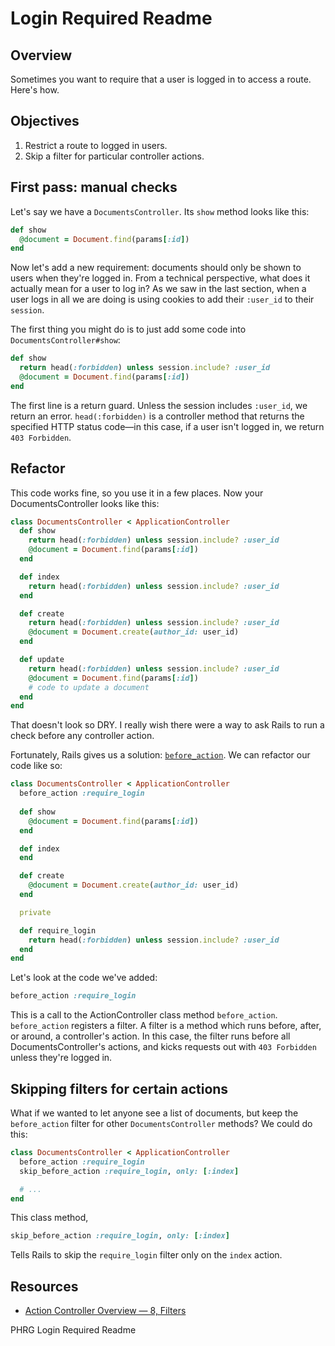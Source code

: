 # Login Required Readme

## Overview

Sometimes you want to require that a user is logged in to access a route. Here's how.

## Objectives
  1. Restrict a route to logged in users.
  2. Skip a filter for particular controller actions.

## First pass: manual checks

Let's say we have a `DocumentsController`. Its `show` method looks like this:

```ruby
def show
  @document = Document.find(params[:id])
end
```
Now let's add a new requirement: documents should only be shown to users when they're logged in. From a technical perspective, what does it actually mean for a user to log in?  As we saw in the last section, when a user logs in all we are doing is using cookies to add their `:user_id` to their `session`.

The first thing you might do is to just add some code into `DocumentsController#show`:

```ruby
def show
  return head(:forbidden) unless session.include? :user_id
  @document = Document.find(params[:id])
end
```

The first line is a return guard. Unless the session includes `:user_id`, we return an error. `head(:forbidden)` is a controller method that returns the specified HTTP status code—in this case, if a user isn't logged in, we return `403 Forbidden`.

## Refactor

This code works fine, so you use it in a few places. Now your DocumentsController looks like this:

```ruby
class DocumentsController < ApplicationController
  def show
    return head(:forbidden) unless session.include? :user_id
    @document = Document.find(params[:id])
  end

  def index
    return head(:forbidden) unless session.include? :user_id
  end

  def create
    return head(:forbidden) unless session.include? :user_id
    @document = Document.create(author_id: user_id)
  end

  def update
    return head(:forbidden) unless session.include? :user_id
    @document = Document.find(params[:id])
    # code to update a document
  end    
end
```

That doesn't look so DRY. I really wish there were a way to ask Rails to run a check before any controller action.

Fortunately, Rails gives us a solution: [`before_action`][filters]. We can refactor our code like so:

```ruby
class DocumentsController < ApplicationController
  before_action :require_login
  
  def show
    @document = Document.find(params[:id])
  end

  def index
  end

  def create
    @document = Document.create(author_id: user_id)
  end

  private

  def require_login
    return head(:forbidden) unless session.include? :user_id    
  end
end
```

Let's look at the code we've added:
```ruby
before_action :require_login
```

This is a call to the ActionController class method `before_action`. `before_action` registers a filter. A filter is a method which runs before, after, or around, a controller's action. In this case, the filter runs before all DocumentsController's actions, and kicks requests out with `403 Forbidden` unless they're logged in.

## Skipping filters for certain actions

What if we wanted to let anyone see a list of documents, but keep the `before_action` filter for other `DocumentsController` methods? We could do this:

```ruby
class DocumentsController < ApplicationController
  before_action :require_login
  skip_before_action :require_login, only: [:index]

  # ...
end
```

This class method,

```ruby
skip_before_action :require_login, only: [:index]
```

Tells Rails to skip the `require_login` filter only on the `index` action.

## Resources
  * [Action Controller Overview — 8, Filters][filters]

[filters]: http://guides.rubyonrails.org/action_controller_overview.html#filters

<p data-visibility='hidden'>PHRG Login Required Readme</p>